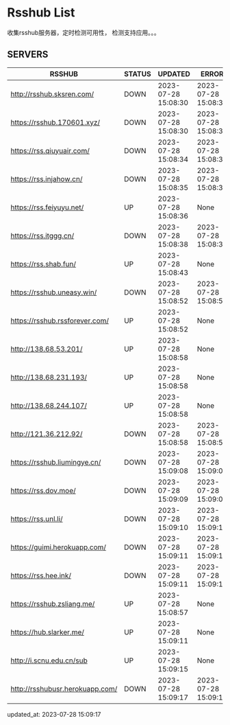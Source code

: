 # Rsshub List

收集rsshub服务器，定时检测可用性， 检测支持应用。。。


## SERVERS

|  RSSHUB   | STATUS  | UPDATED  | ERROR  | TWITTER |  
|  ----  | ----  | ----  | ----  | ---- |  
| http://rsshub.sksren.com/ | DOWN | 2023-07-28 15:08:30 | 2023-07-28 15:08:30 |  
| https://rsshub.170601.xyz/ | DOWN | 2023-07-28 15:08:30 | 2023-07-28 15:08:30 |  
| https://rss.qiuyuair.com/ | DOWN | 2023-07-28 15:08:34 | 2023-07-28 15:08:34 |  
| https://rss.injahow.cn/ | DOWN | 2023-07-28 15:08:35 | 2023-07-28 15:08:35 |  
| https://rss.feiyuyu.net/ | UP | 2023-07-28 15:08:36 | None ||  
| https://rss.itggg.cn/ | DOWN | 2023-07-28 15:08:38 | 2023-07-28 15:08:38 |  
| https://rss.shab.fun/ | UP | 2023-07-28 15:08:43 | None ||  
| https://rsshub.uneasy.win/ | DOWN | 2023-07-28 15:08:52 | 2023-07-28 15:08:52 |  
| https://rsshub.rssforever.com/ | UP | 2023-07-28 15:08:52 | None ||  
| http://138.68.53.201/ | UP | 2023-07-28 15:08:58 | None ||  
| http://138.68.231.193/ | UP | 2023-07-28 15:08:58 | None ||  
| http://138.68.244.107/ | UP | 2023-07-28 15:08:58 | None ||  
| http://121.36.212.92/ | DOWN | 2023-07-28 15:08:58 | 2023-07-28 15:08:58 |  
| https://rsshub.liumingye.cn/ | DOWN | 2023-07-28 15:09:08 | 2023-07-28 15:09:08 |  
| https://rss.dov.moe/ | DOWN | 2023-07-28 15:09:09 | 2023-07-28 15:09:09 |  
| https://rss.unl.li/ | DOWN | 2023-07-28 15:09:10 | 2023-07-28 15:09:10 |  
| https://guimi.herokuapp.com/ | DOWN | 2023-07-28 15:09:11 | 2023-07-28 15:09:11 |  
| https://rss.hee.ink/ | DOWN | 2023-07-28 15:09:11 | 2023-07-28 15:09:11 |  
| https://rsshub.zsliang.me/ | UP | 2023-07-28 15:08:57 | None |OK|  
| https://hub.slarker.me/ | UP | 2023-07-28 15:09:11 | None |OK|  
| http://i.scnu.edu.cn/sub | UP | 2023-07-28 15:09:15 | None ||  
| http://rsshubusr.herokuapp.com/ | DOWN | 2023-07-28 15:09:17 | 2023-07-28 15:09:17 |  
  

updated_at: 2023-07-28 15:09:17  
